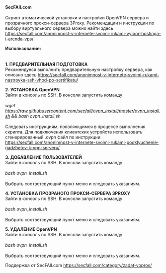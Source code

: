 <b>SecFAll.com</b><br>
<br>
Скрипт атоматической установки и настройки OpenVPN сервера и прозрачного прокси-сервера 3Proxy.
Рекомендации и инструкции по выбору виртуального сервера можно найти здесь https://secfall.com/anonimnost-v-internete-svoimi-rukami-vyibor-hostinga-i-arenda-vps/

<b>Использование:</b><br><br><br>
<b>1. ПРЕДВАРИТЕЛЬНАЯ ПОДГОТОВКА</b><br>
Рекомендуеся выполнить предварительную настройку сервера, как описано здесь https://secfall.com/anonimnost-v-internete-svoimi-rukami-nastroyka-ssh-vhod-po-sertifikatu/

<b>2. УСТАНОВКА OpenVPN</b><br>
Зайти в консоль по SSH. В консоли запустить команду <br><br>
<i>wget https://raw.githubusercontent.com/secfall/ovpn_install/master/ovpn_install.sh && bash ovpn_install.sh</i><br><br>
Следовать инструкциям, появляющимся в процессе выполнения скрипта.
Для подключения клиентских устройств использовать сгенерированный .ovpn файл по инструкции https://secfall.com/anonimnost-v-internete-svoimi-rukami-podklyuchenie-gadzhetov-k-vpn-serveru/

<b>3. ДОБАВЛЕНИЕ ПОЛЬЗОВАТЕЛЕЙ</b><br>
Зайти в консоль по SSH. В консоли запустить команду<br><br>
<i>bash ovpn_install.sh</i><br><br>
Выбрать соответсвующий пункт меню и следовать указаниям.

<b>4. УСТАНОВКА ПРОЗРАНОГО ПРОКСИ-СЕРВЕРА 3PROXY</b><br>
Зайти в консоль по SSH. В консоли запустить команду<br><br>
<i>bash ovpn_install.sh</i><br><br>
Выбрать соответсвующий пункт меню и следовать указаниям.

<b>5. УДАЛЕНИЕ OpenVPN</b><br>
Зайти в консоль по SSH. В консоли запустить команду<br><br>
<i>bash ovpn_install.sh</i><br><br>
Выбрать соответсвующий пункт меню и следовать указаниям.


Поддержка от SecFAll.com https://secfall.com/category/zadat-vopros/

